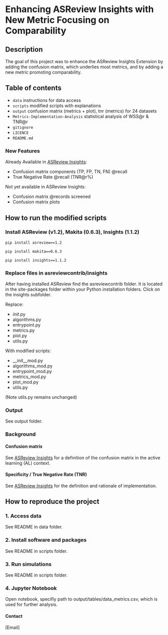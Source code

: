 
# Enhancing ASReview Insights with New Metric Focusing on Comparability
###



## Description
The goal of this project was to enhance the ASReview Insights Extension by adding the confusion matrix, which underlies most metrics, and by adding a new metric promoting comparability.

## Table of contents

- `data` instructions for data access
- `scripts` modified scripts with explanations 
- `output` confusion matrix (metrics + plot), tnr (metrics) for 24 datasets
- `Metrics-Implementation-Analysis` statistical analysis of WSS@r & TNR@r 
- `gitignore`
- `LICENCE`
- `README.md`

### New Features

Already Available in [ASReview Insights](https://github.com/asreview/asreview-insights): 
- Confusion matrix components (TP, FP, TN, FN) @recall 
- True Negative Rate @recall (TNR@r%) 

Not yet available in ASReview Insights: 
- Confusion matrix @records screened
- Confusion matrix plots 

## How to run the modified scripts

### Install ASReview (v1.2), Makita (0.6.3), Insights (1.1.2)

```
pip install asreview==1.2
```

```
pip install makita==0.6.3
```

```
pip install insights==1.1.2
```


### Replace files in asreviewcontrib/insights

After having installed ASReview find the asreviewcontrib folder. It is located in the site-packages folder within your Python installation folders. Click on the insights subfolder.

Replace:

- _init_.py 
- algorithms.py 
- entrypoint.py
- metrics.py
- plot.py
- utils.py

With modified scripts:

- __init__mod.py 
- algorithms_mod.py 
- entrypoint_mod.py
- metrics_mod.py
- plot_mod.py
- utils.py

(Note utils.py remains unchanged)


### Output

See output folder.

### Background


#### Confusion matrix

See [ASReview Insights](https://github.com/asreview/asreview-insights) for a definition of the confusion matrix in the active learning (AL) context.

#### Specificity / True Negative Rate (TNR) 

See [ASReview Insights](https://github.com/asreview/asreview-insights) for the definition and rationale of implementation.






## How to reproduce the project

### 1. Access data

See README in data folder.


### 2. Install software and packages

See README in scripts folder.

### 3. Run simulations

See README in scripts folder.

### 4. Jupyter Notebook

Open notebook, specifiy path to output/tables/data_metrics.csv, which is used for further analysis.


#### Contact 

[Email]


 


